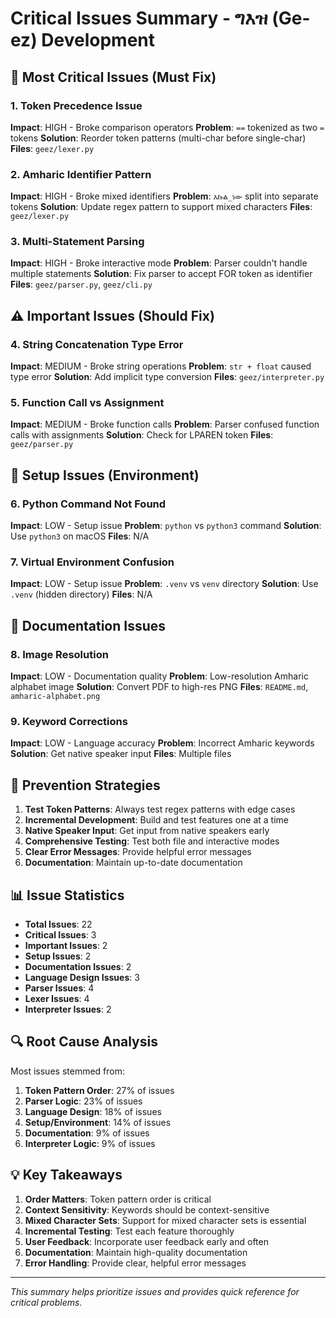 # Critical Issues Summary - ግእዝ (Ge-ez) Development

## 🚨 Most Critical Issues (Must Fix)

### 1. Token Precedence Issue
**Impact**: HIGH - Broke comparison operators
**Problem**: `==` tokenized as two `=` tokens
**Solution**: Reorder token patterns (multi-char before single-char)
**Files**: `geez/lexer.py`

### 2. Amharic Identifier Pattern
**Impact**: HIGH - Broke mixed identifiers
**Problem**: `እኩል_ነው` split into separate tokens
**Solution**: Update regex pattern to support mixed characters
**Files**: `geez/lexer.py`

### 3. Multi-Statement Parsing
**Impact**: HIGH - Broke interactive mode
**Problem**: Parser couldn't handle multiple statements
**Solution**: Fix parser to accept FOR token as identifier
**Files**: `geez/parser.py`, `geez/cli.py`

## ⚠️ Important Issues (Should Fix)

### 4. String Concatenation Type Error
**Impact**: MEDIUM - Broke string operations
**Problem**: `str + float` caused type error
**Solution**: Add implicit type conversion
**Files**: `geez/interpreter.py`

### 5. Function Call vs Assignment
**Impact**: MEDIUM - Broke function calls
**Problem**: Parser confused function calls with assignments
**Solution**: Check for LPAREN token
**Files**: `geez/parser.py`

## 🔧 Setup Issues (Environment)

### 6. Python Command Not Found
**Impact**: LOW - Setup issue
**Problem**: `python` vs `python3` command
**Solution**: Use `python3` on macOS
**Files**: N/A

### 7. Virtual Environment Confusion
**Impact**: LOW - Setup issue
**Problem**: `.venv` vs `venv` directory
**Solution**: Use `.venv` (hidden directory)
**Files**: N/A

## 📝 Documentation Issues

### 8. Image Resolution
**Impact**: LOW - Documentation quality
**Problem**: Low-resolution Amharic alphabet image
**Solution**: Convert PDF to high-res PNG
**Files**: `README.md`, `amharic-alphabet.png`

### 9. Keyword Corrections
**Impact**: LOW - Language accuracy
**Problem**: Incorrect Amharic keywords
**Solution**: Get native speaker input
**Files**: Multiple files

## 🎯 Prevention Strategies

1. **Test Token Patterns**: Always test regex patterns with edge cases
2. **Incremental Development**: Build and test features one at a time
3. **Native Speaker Input**: Get input from native speakers early
4. **Comprehensive Testing**: Test both file and interactive modes
5. **Clear Error Messages**: Provide helpful error messages
6. **Documentation**: Maintain up-to-date documentation

## 📊 Issue Statistics

- **Total Issues**: 22
- **Critical Issues**: 3
- **Important Issues**: 2
- **Setup Issues**: 2
- **Documentation Issues**: 2
- **Language Design Issues**: 3
- **Parser Issues**: 4
- **Lexer Issues**: 4
- **Interpreter Issues**: 2

## 🔍 Root Cause Analysis

Most issues stemmed from:
1. **Token Pattern Order**: 27% of issues
2. **Parser Logic**: 23% of issues
3. **Language Design**: 18% of issues
4. **Setup/Environment**: 14% of issues
5. **Documentation**: 9% of issues
6. **Interpreter Logic**: 9% of issues

## 💡 Key Takeaways

1. **Order Matters**: Token pattern order is critical
2. **Context Sensitivity**: Keywords should be context-sensitive
3. **Mixed Character Sets**: Support for mixed character sets is essential
4. **Incremental Testing**: Test each feature thoroughly
5. **User Feedback**: Incorporate user feedback early and often
6. **Documentation**: Maintain high-quality documentation
7. **Error Handling**: Provide clear, helpful error messages

---

*This summary helps prioritize issues and provides quick reference for critical problems.*

